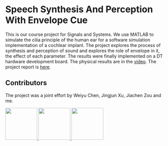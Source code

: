 # Speech Synthesis And Perception With Envelope Cue
This is our course project for Signals and Systems. We use MATLAB to simulate the cilia principle of the human ear for a software simulation implementation of a cochlear implant. The project explores the process of synthesis and perception of sound and explores the role of envelope in it, the effect of each parameter. The results were finally implemented on a DT hardware development board. The physical results are in the [video](https://github.com/Wendy-Ying/Speech-Synthesis-And-Perception-With-Envelope-Cue/blob/main/%E7%A1%AC%E4%BB%B6%E6%95%88%E6%9E%9C%E6%BC%94%E7%A4%BA%E8%A7%86%E9%A2%91.mp4). The project report is [here](https://github.com/Wendy-Ying/Speech-Synthesis-And-Perception-With-Envelope-Cue/blob/main/%E4%BF%A1%E5%8F%B7%E4%B8%8E%E7%B3%BB%E7%BB%9FProject1-Speech%20Synthesis%20And%20Perception%20With%20Envelope%20Cue.pdf).


## Contributors

The project was a joint effort by Weiyu Chen, Jingjun Xu, Jiachen Zou and me.

<a href="https://github.com/Wendy-Ying">
  <img src="https://avatars.githubusercontent.com/u/143325815?v=4" width="100" />
</a>

<a href="https://github.com/VivianChencwy">
  <img src="https://avatars.githubusercontent.com/u/128114805?v=4"  width="100"/>
</a>

<a href="https://github.com/JingjunXu">
  <img src="https://avatars.githubusercontent.com/u/124910172?v=4"  width="100"/>
</a>
